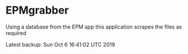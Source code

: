 # EPMgrabber
Using a database from the EPM app this application scrapes the files as required


Latest backup: Sun Oct 6 16:41:02 UTC 2019
